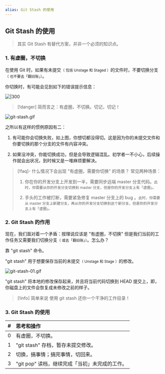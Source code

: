 ```yaml
---
alias: Git Stash 的使用
---
```


## Git Stash 的使用

> 其实 Git Stash 有替代方案，并非一个必须的知识点。

### 1. 有虚圈，不切换

在使用 Git 时，如果有未提交<small>（ 包括 Unstage 和 Staged ）</small>的文件时，不要切换分支<small>（ 也不要去「翻旧账」）</small>。

你切换时，有可能会见到如下的错误提示信息：

![|300](https://woniumd.oss-cn-hangzhou.aliyuncs.com/java/hemiao/20220723230334.png)

> [!danger] 简而言之：有虚圈，不切换。切记，切记！

![git-stash.gif](https://woniumd.oss-cn-hangzhou.aliyuncs.com/java/hemiao/20220627171436.gif)

之所以有这样的惯例原因有二：

1. 有可能你会切换失败，如上图，你想切都没得切。这是因为你的未提交文件和你要切换的那个分支的文件有内容冲突。

2. 如果没冲突，你能切换成功，但是会导致逻辑混乱。初学者一不小心，后续操作就会出状况，到时候又是一堆麻烦要解决。

> [!faq]- 什么情况下会出现 "有虚圈，需要你切换" 的场景？
> 常见两种场景：
> 
> 1. 你在你的开发分支上开发到一半，需要同步远端 master 分支代码。<small>此时，你需要从你的开发分支切换到 master 分支，但是你的开发分支上有「虚圈」。</small>
> 
> 2. 手头的工作被打断，需要紧急修复 master 分支上的 bug 。<small>此时，你需要从 master 分支上新建分支，再从你的开发分支切换到这个新分支，但是你的开发分支上有「虚圈」。</small>

### 2. Git Stash 的作用

现在，我们面对着一个矛盾：按理说应该是 "有虚圈，不切换" 但是我们当前的工作任务又需要我们切换分支<small>（ 或去「翻旧账」）</small>。怎么办？

靠 "git stash" 命令。

"git stash" 用于想要保存当前的未提交<small>（ Unstage 和 Stage ）</small>的修改。

![git-stash-01.gif](https://woniumd.oss-cn-hangzhou.aliyuncs.com/java/hemiao/20220627171441.gif)

"git stash" 将本地的修改保存起来，并且将当前代码切换到 HEAD 提交上，即，你磁盘上的文件会恢复成未修改之前的样子。

> [!info] 简单来说
> 使用 git stash 还你一个干净的工作目录！

### 3. Git Stash 的使用

| # | 思考和操作 |
| :-: | :------------------------------------ |
| 0 | 有虚圈，不切换。                          |
| 1 | "git stash" 存档，暂存未提交修改。           |
| 2 | 切换，搞事情；搞完事情，切回来。            |
| 3 | "git pop" 读档，继续完成「当初」未完成的工作。|

